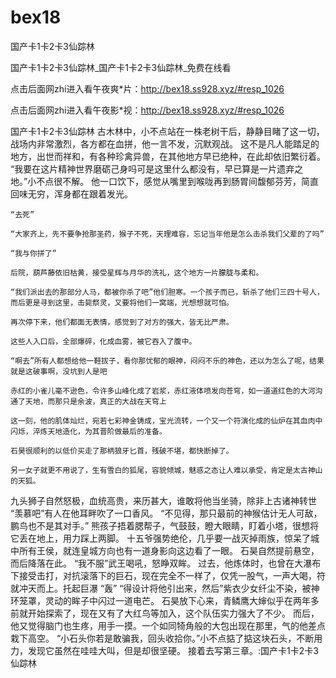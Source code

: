 # bex18
国产卡1卡2卡3仙踪林

国产卡1卡2卡3仙踪林_国产卡1卡2卡3仙踪林_免费在线看

点击后面网zhi进入看午夜爽*片：http://bex18.ss928.xyz/#resp_1026

点击后面网zhi进入看午夜影*视：http://bex18.ss928.xyz/#resp_1026

国产卡1卡2卡3仙踪林    古木林中，小不点站在一株老树干后，静静目睹了这一切，战场内非常激烈，各方都在血拼，他一言不发，沉默观战。    这不是凡人能踏足的地方，出世而祥和，有各种珍禽异兽，在其他地方早已绝种，在此却依旧繁衍着。    “我要在这片精神世界磨砺己身吗可是这里什么都没有，早已算是一片遗弃之地。”小不点很不解。    他一口饮下，感觉从嘴里到喉咙再到肠胃间馥郁芬芳，简直回味无穷，浑身都在跟着发光。

    “去死”

    “大家齐上，先不要争抢那圣药，猴子不死，天理难容，忘记当年他是怎么击杀我们父辈的了吗”

    “我与你拼了”

    后院，葫芦藤依旧枯黄，接受星辉与月华的洗礼，这个地方一片朦胧与柔和。

    “我们派出去的那部分人马，都被你杀了吧”他们胆寒。一个孩子而已，斩杀了他们三四十号人，而后更是寻到这里，击毙祭灵，又要将他们一窝端，光想想就可怕。

    再次停下来，他们都面无表情，感觉到了对方的强大，皆无比严肃。

    这些人入口后，全部爆碎，化成血雾，被它吞入了腹中。

    “啊去”所有人都想给他一鞋拔子，看你那忧郁的眼神，闷闷不乐的神色，还以为怎么了呢，结果就是这破事啊，没坑到人是吧

    赤红的小雀儿毫不逊色，令许多山峰化成了岩浆，赤红液体喷发向苍穹，如一道道红色的大河沟通了天地，而那只是余波，真正的大战在天穹上

    这一刻，他的肌体灿烂，宛若七彩神金铸成，宝光流转，一个又一个符演化成的仙炉在其血肉中闪烁，淬炼天地造化，为其晋阶做最后的准备。

    石昊很顺利的以低价买走了那柄狼牙匕首，残破不堪，都快断掉了。

    另一女子就更不用说了，生有雪白的狐尾，容貌倾城，魅惑之态让人难以承受，肯定是太古神山的天狐。

九头狮子自然怒极，血统高贵，来历甚大，谁敢将他当坐骑，除非上古诸神转世    “羡慕吧”有人在他耳畔吹了一口香风。    “不见得，那只最前的神猴估计无人可敌，鹏鸟也不是其对手。”    熊孩子捂着腮帮子，气鼓鼓，瞪大眼睛，盯着小塔，很想将它丢在地上，用力踩上两脚。    十五爷强势绝伦，几乎要一战灭掉雨族，惊呆了城中所有王侯，就连皇城方向也有一道身影向这边看了一眼。    石昊自然提前悬空，而后降落在此。    “我不服”武王喝吼，怒睁双眸。    过去，他炼体时，也曾在大瀑布下接受击打，对抗滚落下的巨石，现在完全不一样了，仅凭一股气，一声大喝，符就冲天而上。托起巨瀑    “轰”    “得设计将他引出来，然后”紫衣少女纤尘不染，被神环笼罩，灵动的眸子中闪过一道电芒。    石昊放下心来，青鳞鹰大婶似乎在两年多前就开始探索了，现在又有了大红鸟等加入，这个队伍实力强大了不少。    而后，他又觉得脑门也生疼，用手一摸。一个如同犄角般的大包出现在那里，气的他差点栽下高空。    “小石头你若是敢骗我，回头收拾你。”小不点掂了掂这块石头，不断用力，发现它虽然在哇哇大叫，但是却很坚硬。    接着去写第三章。:国产卡1卡2卡3仙踪林
